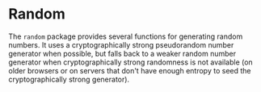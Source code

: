 # Random


The `random` package provides several functions for generating random
numbers. It uses a cryptographically strong pseudorandom number generator when
possible, but falls back to a weaker random number generator when
cryptographically strong randomness is not available (on older browsers or on
servers that don't have enough entropy to seed the cryptographically strong
generator).

<ApiBox name="Random.id" />
<ApiBox name="Random.secret" />
<ApiBox name="Random.fraction" />
<ApiBox name="Random.choice" />
<ApiBox name="Random.hexString" />
